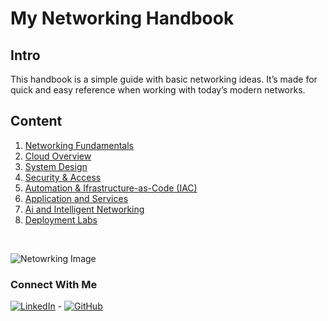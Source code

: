 
# My Networking Handbook 

## Intro
This handbook is a simple guide with basic networking ideas. It’s made for quick and easy reference when working with today’s modern networks.

## Content

1. [Networking Fundamentals](./1-networking-fundamentals/networking-fundamentals.md)
2. [Cloud Overview](./2-cloud-overview/cloud-overview.md)
3. [System Design](./3-system-design/system-design.md)
4. [Security & Access](./4-security-and-access/security-and-access.md)
5. [Automation & Ifrastructure-as-Code (IAC)](./5-automation-and-iac/automation-and-iac.md)
6. [Application and Services](./6-applications-and-services/applications-and-services.md)
7. [Ai and Intelligent Networking](./7-ai-and-intelligent-networking/ai-and-intelligent-networking.md)
8. [Deployment Labs](./8-deployment-labs/deployment-labs.md)

</br>

![Netowrking Image](https://images.unsplash.com/photo-1655635643486-a17bc48771ff?ixlib=rb-4.1.0&ixid=M3wxMjA3fDB8MHxwaG90by1wYWdlfHx8fGVufDB8fHx8fA%3D%3D&auto=format&fit=crop&q=80&w=1332)

### Connect With Me 
[![LinkedIn](https://img.shields.io/badge/LinkedIn-Connect-blue "LinkedIn")](https://www.linkedin.com/in/zacharythomasallen/) - [![GitHub](https://img.shields.io/badge/GitHub-Profile-black "GitHub")](https://github.com/zacha0dev)
